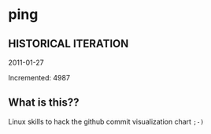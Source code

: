 # ping

## HISTORICAL ITERATION
2011-01-27

Incremented: 4987

## What is this?? 
Linux skills to hack the github commit visualization chart `;-)`
